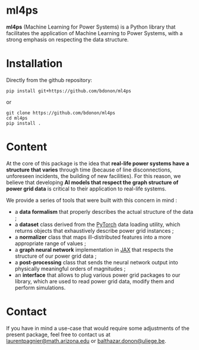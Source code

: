 # ml4ps
**ml4ps** (Machine Learning for Power Systems) is a Python library that facilitates the application of
Machine Learning to Power Systems, with a strong emphasis on respecting the data structure.

# Installation
Directly from the github repository:
```
pip install git+https://github.com/bdonon/ml4ps
```
or
```
git clone https://github.com/bdonon/ml4ps
cd ml4ps
pip install .
```

# Content

At the core of this package is the idea that
**real-life power systems have a structure that varies** through time (because of line disconnections,
unforeseen incidents, the building of new facilities). For this reason, we believe that developing
**AI models that respect the graph structure of power grid data** is critical to their application to
real-life systems.

We provide a series of tools that were built with this concern in mind :

- a **data formalism** that properly describes the actual structure of the data ;
- a **dataset** class derived from the [PyTorch](https://pytorch.org/docs/stable/data.html#single-and-multi-process-data-loading) data loading utility, which returns objects
  that exhaustively describe power grid instances ;
- a **normalizer** class that maps ill-distributed features into a more appropriate range of values ;
- a **graph neural network** implementation in [JAX](https://jax.readthedocs.io/en/latest/) that
  respects the structure of our power grid data ;
- a **post-processing** class that sends the neural network output into physically meaningful orders
  of magnitudes ;
- an **interface** that allows to plug various power grid packages to our library, which are used
  to read power grid data, modify them and perform simulations.

# Contact

If you have in mind a use-case that would require some adjustments of the present package,
feel free to contact us at [laurentpagnier@math.arizona.edu](mailto:laurentpagnier@math.arizona.edu)
or [balthazar.donon@uliege.be](mailto:balthazar.donon@uliege.be).
